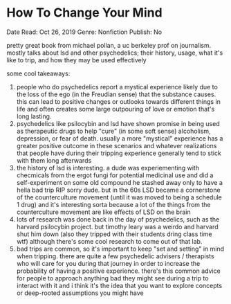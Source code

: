 # How To Change Your Mind

Date Read: Oct 26, 2019
Genre: Nonfiction
Publish: No

pretty great book from michael pollan, a uc berkeley prof on journalism. mostly talks about lsd and other psychedelics; their history, usage, what it's like to trip, and how they may be used effectively

some cool takeaways:

1. people who do psychedelics report a mystical experience likely due to the loss of the ego (in the Freudian sense) that the substance causes. this can lead to positive changes or outlooks towards different things in life and often creates some large outpouring of love or emotion that's long lasting.
2. psychedelics like psilocybin and lsd have shown promise in being used as therapeutic drugs to help "cure" (in some soft sense) alcoholism, depression, or fear of death. usually a more "mystical" experience has a greater positive outcome in these scenarios and whatever realizations that people have during their tripping experience generally tend to stick with them long afterwards
3. the history of lsd is interesting. a dude was experiementing with checmicals from the ergot fungi for potential medicinal use and did a self-experiment on some old compound he stashed away only to have a hella bad trip RIP sorry dude. but in the 60s LSD became a cornerstone of the counterculture movement (until it was moved to being a schedule 1 drug) and it's interesting sorta because a lot of the things from the counterculture movement are like effects of LSD on the brain
4. lots of research was done back in the day of psychedelics, such as the harvard psilocybin project. but timothy leary was a weirdo and harvard shut him down (also they tripped with their students dring class time wtf) although there's some cool research to come out of that lab.
5. bad trips are common, so it's important to keep "set and setting" in mind when tripping. there are quite a few psychedelic advisers / therapists who will care for you during that journey in order to increase the probability of having a positive experience. there's this common advice for people to approach anything bad they might see during a trip to interact with it and i think it's the idea that you want to explore concepts or deep-rooted assumptions you might have